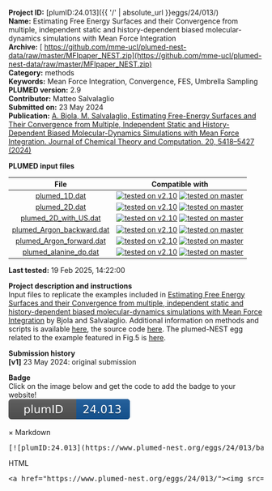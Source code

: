**Project ID:** [plumID:24.013]({{ '/' | absolute_url }}eggs/24/013/)  
**Name:**  Estimating Free Energy Surfaces and their Convergence from multiple, independent static and history-dependent biased molecular-dynamics simulations with Mean Force Integration  
**Archive:** [ https://github.com/mme-ucl/plumed-nest-data/raw/master/MFIpaper_NEST.zip](https://github.com/mme-ucl/plumed-nest-data/raw/master/MFIpaper_NEST.zip)  
**Category:**  methods  
**Keywords:**  Mean Force Integration, Convergence, FES, Umbrella Sampling  
**PLUMED version:**  2.9  
**Contributor:**  Matteo Salvalaglio  
**Submitted on:** 23 May 2024  
**Publication:** [A. Bjola, M. Salvalaglio, Estimating Free-Energy Surfaces and Their Convergence from Multiple, Independent Static and History-Dependent Biased Molecular-Dynamics Simulations with Mean Force Integration. Journal of Chemical Theory and Computation. 20, 5418–5427 (2024)](http://dx.doi.org/10.1021/acs.jctc.4c00091)  
  
**PLUMED input files**  
  
| File     | Compatible with |  
|:--------:|:--------:|  
| [plumed_1D.dat](./data/plumed_1D.dat.md) |  [![tested on v2.10](https://img.shields.io/badge/v2.10-passing-green.svg)](data/plumed_1D.dat.plumed.stderr) [![tested on master](https://img.shields.io/badge/master-passing-green.svg)](data/plumed_1D.dat.plumed_master.stderr) |  
| [plumed_2D.dat](./data/plumed_2D.dat.md) |  [![tested on v2.10](https://img.shields.io/badge/v2.10-passing-green.svg)](data/plumed_2D.dat.plumed.stderr) [![tested on master](https://img.shields.io/badge/master-passing-green.svg)](data/plumed_2D.dat.plumed_master.stderr) |  
| [plumed_2D_with_US.dat](./data/plumed_2D_with_US.dat.md) |  [![tested on v2.10](https://img.shields.io/badge/v2.10-passing-green.svg)](data/plumed_2D_with_US.dat.plumed.stderr) [![tested on master](https://img.shields.io/badge/master-passing-green.svg)](data/plumed_2D_with_US.dat.plumed_master.stderr) |  
| [plumed_Argon_backward.dat](./data/plumed_Argon_backward.dat.md) |  [![tested on v2.10](https://img.shields.io/badge/v2.10-failed-red.svg)](data/plumed_Argon_backward.dat.plumed.stderr) [![tested on master](https://img.shields.io/badge/master-failed-red.svg)](data/plumed_Argon_backward.dat.plumed_master.stderr) |  
| [plumed_Argon_forward.dat](./data/plumed_Argon_forward.dat.md) |  [![tested on v2.10](https://img.shields.io/badge/v2.10-failed-red.svg)](data/plumed_Argon_forward.dat.plumed.stderr) [![tested on master](https://img.shields.io/badge/master-failed-red.svg)](data/plumed_Argon_forward.dat.plumed_master.stderr) |  
| [plumed_alanine_dp.dat](./data/plumed_alanine_dp.dat.md) |  [![tested on v2.10](https://img.shields.io/badge/v2.10-failed-red.svg)](data/plumed_alanine_dp.dat.plumed.stderr) [![tested on master](https://img.shields.io/badge/master-failed-red.svg)](data/plumed_alanine_dp.dat.plumed_master.stderr) |  
  
**Last tested:**  19 Feb 2025, 14:22:00
  
**Project description and instructions**  
Input files to replicate the examples included in [Estimating Free Energy Surfaces and their Convergence from multiple, independent static and history-dependent biased molecular-dynamics simulations with Mean Force Integration](https://chemrxiv.org/engage/chemrxiv/article-details/6625a37791aefa6ce10d4b04) by Bjola and Salvalaglio. Additional information on methods and scripts is available [here](https://github.com/mme-ucl/MFI), the source code [here](https://github.com/mme-ucl/pyMFI). The plumed-NEST egg related to the example featured in Fig.5 is [here](https://www.plumed-nest.org/eggs/23/026/).

  
**Submission history**  
**[v1]** 23 May 2024: original submission  
  
**Badge**  
Click on the image below and get the code to add the badge to your website!  
<img src="./badge.svg" alt="plumeDnest:24.013" id="myBtn" class="badge">
<div id="myModal" class="modal">
  <div class="modal-content">
    <span class="close">&times;</span>
    Markdown<pre>[![plumID:24.013](https://www.plumed-nest.org/eggs/24/013/badge.svg)](https://www.plumed-nest.org/eggs/24/013/)</pre>
    HTML<pre>&lt;a href="https://www.plumed-nest.org/eggs/24/013/"&gt;&lt;img src="https://www.plumed-nest.org/eggs/24/013/badge.svg" alt="plumID:24.013"&gt;&lt;/a&gt;</pre>
  </div>
</div>
